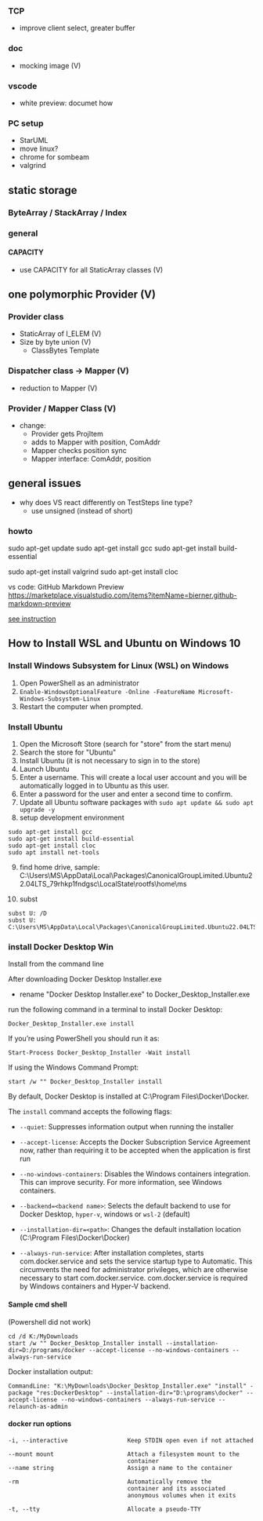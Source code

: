 ### TCP
-   improve client select, greater buffer

### doc
-   mocking image (V)


### vscode
-   white preview: documet how

### PC setup
-   StarUML
-   move linux?
-   chrome for sombeam
-   valgrind


## static storage
### ByteArray / StackArray / Index
### general
#### CAPACITY
- use CAPACITY for all StaticArray classes (V)
## one polymorphic Provider (V)
### Provider class
- StaticArray of I_ELEM (V)
- Size by byte union (V)
    - ClassBytes Template

### Dispatcher class -> Mapper (V)
- reduction to Mapper (V)

### Provider / Mapper Class (V)
- change:
    -   Provider gets ProjItem
    -   adds to Mapper with position, ComAddr
    -   Mapper checks position sync
    -   Mapper interface: ComAddr, position


## general issues
-   why does VS react differently on TestSteps line type?
    - use unsigned (instead of short)

### howto
sudo apt-get update
sudo apt-get install gcc
sudo apt-get install build-essential

sudo apt-get install valgrind
sudo apt-get install cloc

vs code: GitHub Markdown Preview
https://marketplace.visualstudio.com/items?itemName=bierner.github-markdown-preview

[see instruction](https://www.public-health.uiowa.edu/it/support/kb48549/)
## How to Install WSL and Ubuntu on Windows 10
### Install Windows Subsystem for Linux (WSL) on Windows
1. Open PowerShell as an administrator
2. ``Enable-WindowsOptionalFeature -Online -FeatureName Microsoft-Windows-Subsystem-Linux``
3. Restart the computer when prompted.

### Install Ubuntu
1.  Open the Microsoft Store (search for "store" from the start menu)
2.  Search the store for "Ubuntu"
3.  Install Ubuntu (it is not necessary to sign in to the store)
4.  Launch Ubuntu
5.  Enter a username. This will create a local user account and you will be automatically logged in to Ubuntu as this user.
6.  Enter a password for the user and enter a second time to confirm.
7.  Update all Ubuntu software packages with ``sudo apt update && sudo apt upgrade -y``
8.  setup development environment
```
sudo apt-get install gcc
sudo apt-get install build-essential
sudo apt-get install cloc
sudo apt install net-tools
```

9. find home drive, sample:
C:\Users\MS\AppData\Local\Packages\CanonicalGroupLimited.Ubuntu22.04LTS_79rhkp1fndgsc\LocalState\rootfs\home\ms

10. subst
```
subst U: /D
subst U: C:\Users\MS\AppData\Local\Packages\CanonicalGroupLimited.Ubuntu22.04LTS_79rhkp1fndgsc\LocalState\rootfs\home\ms
```
### install Docker Desktop Win
Install from the command line

After downloading Docker Desktop Installer.exe

-   rename "Docker Desktop Installer.exe" to Docker_Desktop_Installer.exe

run the following command in a terminal to install Docker Desktop:

```shell
Docker_Desktop_Installer.exe install
```

If you’re using PowerShell you should run it as:

```shell
Start-Process Docker_Desktop_Installer -Wait install
```

If using the Windows Command Prompt:

```shell
start /w "" Docker_Desktop_Installer install
```

By default, Docker Desktop is installed at C:\Program Files\Docker\Docker.

The ``install`` command accepts the following flags:
-    ``--quiet``: Suppresses information output when running the installer

-    ``--accept-license``: Accepts the Docker Subscription Service Agreement now, rather than requiring it to be accepted when the application is first run

-   ``--no-windows-containers``: Disables the Windows containers integration. This can improve security. For more information, see Windows containers.

-   ``--backend=<backend name>``: Selects the default backend to use for Docker Desktop, ``hyper-v``, windows or ``wsl-2`` (default)

-   ``--installation-dir=<path>``: Changes the default installation location (C:\Program Files\Docker\Docker)

- ``--always-run-service``: After installation completes, starts com.docker.service and sets the service startup type to Automatic. This circumvents the need for administrator privileges, which are otherwise necessary to start com.docker.service. com.docker.service is required by Windows containers and Hyper-V backend.

#### Sample cmd shell
(Powershell did not work)
```shell
cd /d K:/MyDownloads
start /w "" Docker_Desktop_Installer install --installation-dir=D:/programs/docker --accept-license --no-windows-containers --always-run-service
```
Docker installation output:
```shell
CommandLine: "K:\MyDownloads\Docker_Desktop_Installer.exe" "install" -package "res:DockerDesktop" --installation-dir="D:\programs\docker" --accept-license --no-windows-containers --always-run-service --relaunch-as-admin
```

#### docker run options
```
-i, --interactive                 Keep STDIN open even if not attached

--mount mount                     Attach a filesystem mount to the
                                  container
--name string                     Assign a name to the container

-rm                               Automatically remove the
                                  container and its associated
                                  anonymous volumes when it exits

-t, --tty                         Allocate a pseudo-TTY
```
